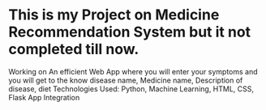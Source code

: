 # This is my Project on Medicine Recommendation System but it not completed till now.
Working on An efficient Web App where you will enter your symptoms and you will get to the know disease name, Medicine
name, Description of disease, diet
Technologies Used: Python, Machine Learning, HTML, CSS, Flask App Integration
